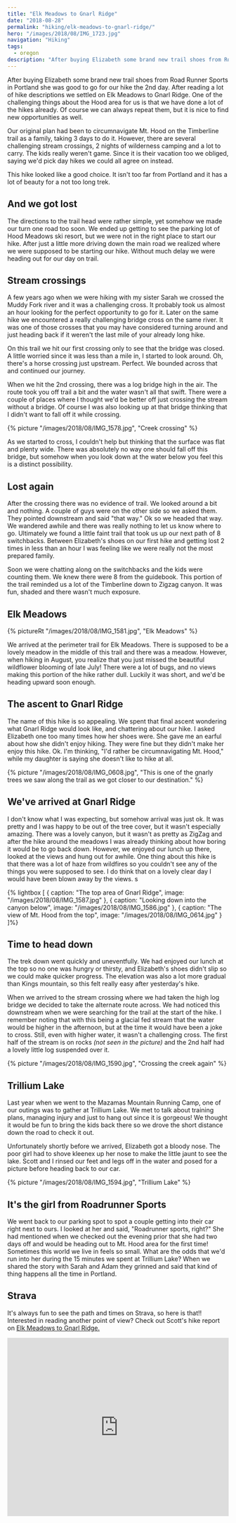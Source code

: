 ```yaml
---
title: "Elk Meadows to Gnarl Ridge"
date: "2018-08-28"
permalink: "hiking/elk-meadows-to-gnarl-ridge/"
hero: "/images/2018/08/IMG_1723.jpg"
navigation: "Hiking"
tags:
  - oregon
description: "After buying Elizabeth some brand new trail shoes from Road Runner Sports in Portland she was good to go for our hike the 2nd day. After reading a lot of hike descriptions we settled on Elk Meadows to Gnarl Ridge."
---
```


After buying Elizabeth some brand new trail shoes from Road Runner Sports in Portland she was good to go for our hike the 2nd day. After reading a lot of hike descriptions we settled on Elk Meadows to Gnarl Ridge. One of the challenging things about the Hood area for us is that we have done a lot of the hikes already. Of course we can always repeat them, but it is nice to find new opportunities as well.

Our original plan had been to circumnavigate Mt. Hood on the Timberline trail as a family, taking 3 days to do it. However, there are several challenging stream crossings, 2 nights of wilderness camping and a lot to carry. The kids really weren't game. Since it is their vacation too we obliged, saying we'd pick day hikes we could all agree on instead.

This hike looked like a good choice. It isn't too far from Portland and it has a lot of beauty for a not too long trek.

## And we got lost

The directions to the trail head were rather simple, yet somehow we made our turn one road too soon. We ended up getting to see the parking lot of Hood Meadows ski resort, but we were not in the right place to start our hike. After just a little more driving down the main road we realized where we were supposed to be starting our hike. Without much delay we were heading out for our day on trail.

## Stream crossings

A few years ago when we were hiking with my sister Sarah we crossed the Muddy Fork river and it was a challenging cross. It probably took us almost an hour looking for the perfect opportunity to go for it. Later on the same hike we encountered a really challenging bridge cross on the same river. It was one of those crosses that you may have considered turning around and just heading back if it weren't the last mile of your already long hike.

On this trail we hit our first crossing only to see that the bridge was closed. A little worried since it was less than a mile in, I started to look around. Oh, there's a horse crossing just upstream. Perfect. We bounded across that and continued our journey.

When we hit the 2nd crossing, there was a log bridge high in the air. The route took you off trail a bit and the water wasn't all that swift. There were a couple of places where I thought we'd be better off just crossing the stream without a bridge. Of course I was also looking up at that bridge thinking that I didn't want to fall off it while crossing.

{% picture "/images/2018/08/IMG_1578.jpg", "Creek crossing" %}

As we started to cross, I couldn't help but thinking that the surface was flat and plenty wide. There was absolutely no way one should fall off this bridge, but somehow when you look down at the water below you feel this is a distinct possibility.

## Lost again

After the crossing there was no evidence of trail. We looked around a bit and nothing. A couple of guys were on the other side so we asked them. They pointed downstream and said "that way." Ok so we headed that way. We wandered awhile and there was really nothing to let us know where to go. Ultimately we found a little faint trail that took us up our next path of 8 switchbacks. Between Elizabeth's shoes on our first hike and getting lost 2 times in less than an hour I was feeling like we were really not the most prepared family.

Soon we were chatting along on the switchbacks and the kids were counting them. We knew there were 8 from the guidebook. This portion of the trail reminded us a lot of the Timberline down to Zigzag canyon. It was fun, shaded and there wasn't much exposure.

## Elk Meadows

{% pictureRt "/images/2018/08/IMG_1581.jpg", "Elk Meadows" %}

We arrived at the perimeter trail for Elk Meadows. There is supposed to be a lovely meadow in the middle of this trail and there was a meadow. However, when hiking in August, you realize that you just missed the beautiful wildflower blooming of late July! There were a lot of bugs, and no views making this portion of the hike rather dull. Luckily it was short, and we'd be heading upward soon enough.

## The ascent to Gnarl Ridge

The name of this hike is so appealing. We spent that final ascent wondering what Gnarl Ridge would look like, and chattering about our hike. I asked Elizabeth one too many times how her shoes were. She gave me an earful about how she didn't enjoy hiking. They were fine but they didn't make her enjoy this hike. Ok. I'm thinking, "I'd rather be circumnavigating Mt. Hood," while my daughter is saying she doesn't like to hike at all.

{% picture "/images/2018/08/IMG_0608.jpg", "This is one of the gnarly trees we saw along the trail as we got closer to our destination." %}

## We've arrived at Gnarl Ridge

I don't know what I was expecting, but somehow arrival was just ok. It was pretty and I was happy to be out of the tree cover, but it wasn't especially amazing. There was a lovely canyon, but it wasn't as pretty as ZigZag and after the hike around the meadows I was already thinking about how boring it would be to go back down. However, we enjoyed our lunch up there, looked at the views and hung out for awhile. One thing about this hike is that there was a lot of haze from wildfires so you couldn't see any of the things you were supposed to see. I do think that on a lovely clear day I would have been blown away by the views. s

{% lightbox [
    { caption: "The top area of Gnarl Ridge", image: "/images/2018/08/IMG_1587.jpg" },
    { caption: "Looking down into the canyon below", image: "/images/2018/08/IMG_1586.jpg" },
    { caption: "The view of Mt. Hood from the top", image: "/images/2018/08/IMG_0614.jpg" }
]%}

## Time to head down

The trek down went quickly and uneventfully. We had enjoyed our lunch at the top so no one was hungry or thirsty, and Elizabeth's shoes didn't slip so we could make quicker progress. The elevation was also a lot more gradual than Kings mountain, so this felt really easy after yesterday's hike.

When we arrived to the stream crossing where we had taken the high log bridge we decided to take the alternate route across. We had noticed this downstream when we were searching for the trail at the start of the hike. I remember noting that with this being a glacial fed stream that the water would be higher in the afternoon, but at the time it would have been a joke to cross. Still, even with higher water, it wasn't a challenging cross. The first half of the stream is on rocks _(not seen in the picture)_ and the 2nd half had a lovely little log suspended over it.

{% picture "/images/2018/08/IMG_1590.jpg", "Crossing the creek again" %}

## Trillium Lake

Last year when we went to the Mazamas Mountain Running Camp, one of our outings was to gather at Trillium Lake. We met to talk about training plans, managing injury and just to hang out since it is gorgeous! We thought it would be fun to bring the kids back there so we drove the short distance down the road to check it out.

Unfortunately shortly before we arrived, Elizabeth got a bloody nose. The poor girl had to shove kleenex up her nose to make the little jaunt to see the lake. Scott and I rinsed our feet and legs off in the water and posed for a picture before heading back to our car.

{% picture "/images/2018/08/IMG_1594.jpg", "Trillium Lake" %}

## It's the girl from Roadrunner Sports

We went back to our parking spot to spot a couple getting into their car right next to ours. I looked at her and said, "Roadrunner sports, right?" She had mentioned when we checked out the evening prior that she had two days off and would be heading out to Mt. Hood area for the first time! Sometimes this world we live in feels so small. What are the odds that we'd run into her during the 15 minutes we spent at Trillium Lake? When we shared the story with Sarah and Adam they grinned and said that kind of thing happens all the time in Portland.

## Strava

It's always fun to see the path and times on Strava, so here is that!! Interested in reading another point of view? Check out Scott's hike report on [Elk Meadows to Gnarl Ridge.](https://scottpdawson.com/elk-meadows-to-gnarl-ridge/)

<iframe src="https://www.strava.com/activities/1765099621/embed/3c88c1b26f1f69801732975830a6b4e1601e74cd" width="100%" height="405" frameborder="0" scrolling="no"></iframe>
